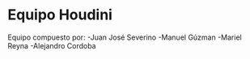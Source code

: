 # Equipo Houdini
Equipo compuesto por:
  -Juan José Severino
  -Manuel Gúzman
  -Mariel Reyna
  -Alejandro Cordoba
